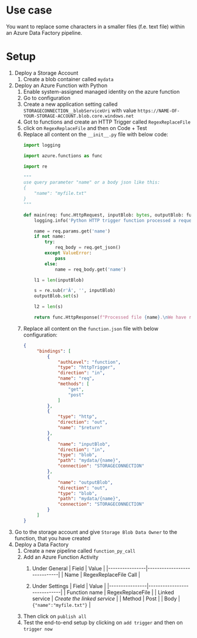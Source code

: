 # Use case

You want to replace some characters in a smaller files (f.e. text file) within an Azure Data Factory pipeline.

# Setup

 1. Deploy a Storage Account 
    1. Create a blob container called ``mydata`` 
 1. Deploy an Azure Function with Python
    1. Enable system-assigned managed identity on the azure function
    1. Go to configuration
    1. Create a new application setting called ``STORAGECONNECTION__blobServiceUri`` with value ``https://NAME-OF-YOUR-STORAGE-ACCOUNT.blob.core.windows.net``
    1. Got to functions and create an HTTP Trigger called ``RegexReplaceFile``
    1. click on ``RegexReplaceFile`` and then on Code + Test
    1. Replace all content on the ``__init__.py`` file with below code:
       ```python
       import logging

       import azure.functions as func

       import re

       """
       use query parameter "name" or a body json like this:
       {
           "name": "myfile.txt"
       }
       """

       def main(req: func.HttpRequest, inputBlob: bytes, outputBlob: func.Out[bytes]) -> func.HttpResponse:
           logging.info('Python HTTP trigger function processed a request.')

           name = req.params.get('name')
           if not name:
               try:
                   req_body = req.get_json()
               except ValueError:
                   pass
               else:
                   name = req_body.get('name')

           l1 = len(inputBlob)

           s = re.sub(r'Â', '', inputBlob)
           outputBlob.set(s)

           l2 = len(s)

           return func.HttpResponse(f"Processed file {name}.\nWe have read {l1} bytes and written {l2} bytes!\nContent:\n{s}")
       ```
    1. Replace all content on the ``function.json`` file with below configuration:
       ```json
       {
            "bindings": [
                {
                    "authLevel": "function",
                    "type": "httpTrigger",
                    "direction": "in",
                    "name": "req",
                    "methods": [
                        "get",
                        "post"
                    ]
                },
                {
                    "type": "http",
                    "direction": "out",
                    "name": "$return"
                },
                {
                    "name": "inputBlob",
                    "direction": "in",
                    "type": "blob",
                    "path": "mydata/{name}",
                    "connection": "STORAGECONNECTION"
                },
                {
                    "name": "outputBlob",
                    "direction": "out",
                    "type": "blob",
                    "path": "mydata/{name}",
                    "connection": "STORAGECONNECTION"
                }
            ]
       }
       ``` 
 1. Go to the storage account and give ``Storage Blob Data Owner`` to the function, that you have created
 1. Deploy a Data Factory
    1. Create a new pipeline called ``function_py_call``
    1. Add an Azure Function Activity
       1. Under General
          | Field          | Value                       |
          |----------------|-----------------------------|
          | Name           | RegexReplaceFile Call       |

       1. Under Settings
          | Field          | Value                       |
          |----------------|-----------------------------|
          | Function name  | RegexReplaceFile            |
          | Linked service | _Create the linked service_ |
          | Method         | Post                        |
          | Body           | ``{"name":"myfile.txt"}``   |
    1. Then click on ``publish all``
    1. Test the end-to-end setup by clicking on ``add trigger`` and then on ``trigger now``

